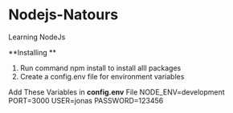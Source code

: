 # Nodejs-Natours
Learning NodeJs

**Installing **

1. Run command npm install to install alll packages
2. Create a config.env file for environment variables

Add These Variables in **config.env** File
NODE_ENV=development
PORT=3000
USER=jonas
PASSWORD=123456
